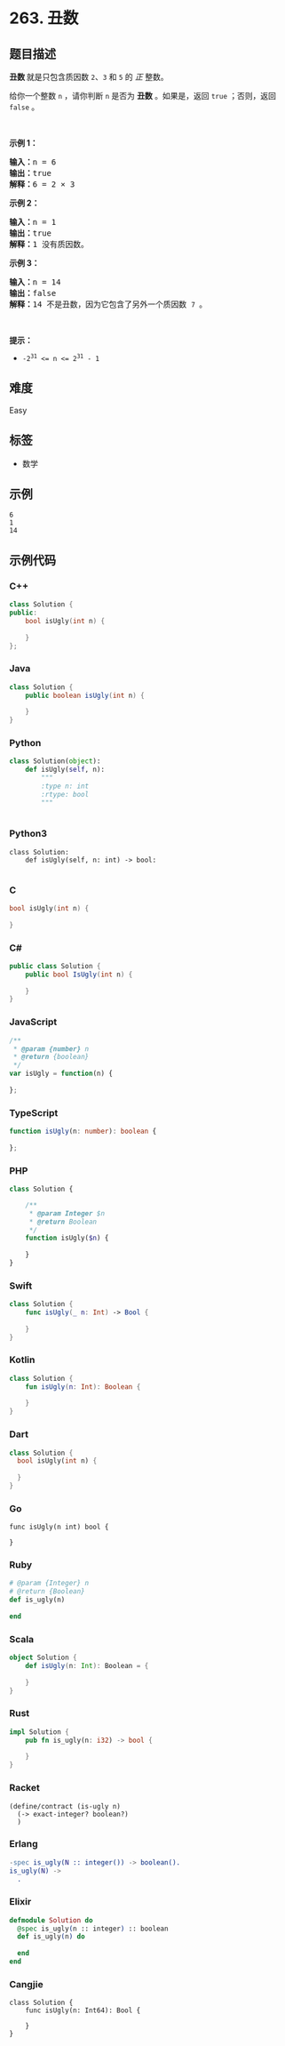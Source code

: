 # 263. 丑数

## 题目描述

<p><strong>丑数 </strong>就是只包含质因数&nbsp;<code>2</code>、<code>3</code> 和 <code>5</code>&nbsp;的&nbsp;<em>正&nbsp;</em>整数。</p>

<p>给你一个整数 <code>n</code> ，请你判断 <code>n</code> 是否为 <strong>丑数</strong> 。如果是，返回 <code>true</code> ；否则，返回 <code>false</code> 。</p>

<p>&nbsp;</p>

<p><strong>示例 1：</strong></p>

<pre>
<strong>输入：</strong>n = 6
<strong>输出：</strong>true
<strong>解释：</strong>6 = 2 × 3</pre>

<p><strong>示例 2：</strong></p>

<pre>
<strong>输入：</strong>n = 1
<strong>输出：</strong>true
<strong>解释：</strong>1 没有质因数。</pre>

<p><strong>示例 3：</strong></p>

<pre>
<strong>输入：</strong>n = 14
<strong>输出：</strong>false
<strong>解释：</strong>14 不是丑数，因为它包含了另外一个质因数&nbsp;<code>7 </code>。
</pre>

<p>&nbsp;</p>

<p><strong>提示：</strong></p>

<ul>
	<li><code>-2<sup>31</sup> &lt;= n &lt;= 2<sup>31</sup> - 1</code></li>
</ul>


## 难度

Easy

## 标签

- 数学

## 示例

```
6
1
14
```

## 示例代码

### C++

```cpp
class Solution {
public:
    bool isUgly(int n) {
        
    }
};
```

### Java

```java
class Solution {
    public boolean isUgly(int n) {
        
    }
}
```

### Python

```python
class Solution(object):
    def isUgly(self, n):
        """
        :type n: int
        :rtype: bool
        """
        
```

### Python3

```python3
class Solution:
    def isUgly(self, n: int) -> bool:
        
```

### C

```c
bool isUgly(int n) {
    
}
```

### C#

```csharp
public class Solution {
    public bool IsUgly(int n) {
        
    }
}
```

### JavaScript

```javascript
/**
 * @param {number} n
 * @return {boolean}
 */
var isUgly = function(n) {
    
};
```

### TypeScript

```typescript
function isUgly(n: number): boolean {
    
};
```

### PHP

```php
class Solution {

    /**
     * @param Integer $n
     * @return Boolean
     */
    function isUgly($n) {
        
    }
}
```

### Swift

```swift
class Solution {
    func isUgly(_ n: Int) -> Bool {
        
    }
}
```

### Kotlin

```kotlin
class Solution {
    fun isUgly(n: Int): Boolean {
        
    }
}
```

### Dart

```dart
class Solution {
  bool isUgly(int n) {
    
  }
}
```

### Go

```golang
func isUgly(n int) bool {
    
}
```

### Ruby

```ruby
# @param {Integer} n
# @return {Boolean}
def is_ugly(n)
    
end
```

### Scala

```scala
object Solution {
    def isUgly(n: Int): Boolean = {
        
    }
}
```

### Rust

```rust
impl Solution {
    pub fn is_ugly(n: i32) -> bool {
        
    }
}
```

### Racket

```racket
(define/contract (is-ugly n)
  (-> exact-integer? boolean?)
  )
```

### Erlang

```erlang
-spec is_ugly(N :: integer()) -> boolean().
is_ugly(N) ->
  .
```

### Elixir

```elixir
defmodule Solution do
  @spec is_ugly(n :: integer) :: boolean
  def is_ugly(n) do
    
  end
end
```

### Cangjie

```cangjie
class Solution {
    func isUgly(n: Int64): Bool {

    }
}
```


